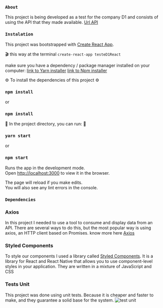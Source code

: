 ### `About`

This project is being developed as a test for the company D1 and consists of using the API that they made available. [Url API](https://api-d1-test.herokuapp.com/api/filter)


### `Instalation`

This project was bootstrapped with [Create React App](https://github.com/facebook/create-react-app).

🎬 this way at the terminal `create-react-app testeD1React`

make sure you have a dependency / package manager installed on your computer:
 [link to Yarn installer](https://yarnpkg.com/getting-started/install)
[link to Npm installer](https://docs.npmjs.com/downloading-and-installing-node-js-and-npm)

⚙ To install the dependencies of this project ⚙

### `npm install` 
or 
### `npm install`

🚀 In the project directory, you can run: 🚀

### `yarn start`
or
### `npm start`

Runs the app in the development mode.<br />
Open [http://localhost:3000](http://localhost:3000) to view it in the browser.

The page will reload if you make edits.<br />
You will also see any lint errors in the console.

### `Dependencies`


### Axios
In this project I needed to use a tool to consume and display data from an API. There are several ways to do this, but the most popular way is using axios, an HTTP client based on Promises. 
know more here [Axios](https://www.npmjs.com/package/axios)


### Styled Components
To style our components I used a library called [Styled Components](https://styled-components.com/docs/basics). It is a library for React and React Native that allows you to use component-level styles in your application. They are written in a mixture of JavaScript and CSS

### Tests Unit
This project was done using unit tests.
Because it is cheaper and faster to make, and they guarantee a solid base for the system.
![test unit]('../../src/images%20Readme/testsUnit.png')